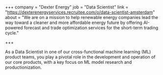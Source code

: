 +++
company = "Dexter Energy"
job = "Data Scientist"
link = "https://dexterenergyservices.recruitee.com/o/data-scientist-amsterdam"
about = "We are on a mission to help renewable energy companies lead the way toward a cleaner and more affordable energy future by offering AI-powered forecast and trade optimization services for the short-term trading cycle."

+++

As a Data Scientist in one of our cross-functional machine learning (ML) product teams, you play a pivotal role in the development and operation of our core products, with a key focus on ML model research and productionization.